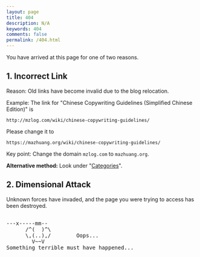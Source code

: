 ```yaml
---
layout: page
title: 404
description: N/A
keywords: 404
comments: false
permalink: /404.html
---
```


You have arrived at this page for one of two reasons.

## 1. Incorrect Link

Reason: Old links have become invalid due to the blog relocation.

Example: The link for "Chinese Copywriting Guidelines (Simplified Chinese Edition)" is

```
http://mzlog.com/wiki/chinese-copywriting-guidelines/
```

Please change it to

```
https://mazhuang.org/wiki/chinese-copywriting-guidelines/
```

Key point: Change the domain `mzlog.com` to `mazhuang.org`.

**Alternative method:** Look under "[Categories](/categories/)".

## 2. Dimensional Attack

Unknown forces have invaded, and the page you were trying to access has been destroyed.

<!----------------------------------------------------------------
         mm
      /^(  )^\                     Ascii arts included in this page:
      \,(..),/                     - R2D2, provided by: http://www.chris.com/
        V~~V                       - Texts, generated from: http://www.network-science.de/ascii/  
                                   http:// cnfeat.github.io
            
------------------------------------------------------------------>

  <style>
    pre {
          background: none;
          border: none;
    }
  </style>

  <pre>         
---x-----mm--
      /^(  )^\
      \,(..),/        Oops...
        V~~V                     
Something terrible must have happened...
    </pre>
